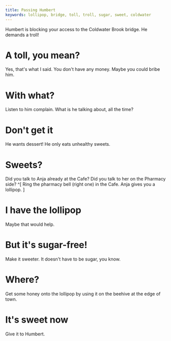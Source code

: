 ```yaml
---
title: Passing Humbert
keywords: lollipop, bridge, toll, troll, sugar, sweet, coldwater
---
```


Humbert is blocking your access to the Coldwater Brook bridge. He demands a troll!

# A toll, you mean?
Yes, that's what I said. You don't have any money. Maybe you could bribe him.

# With what?
Listen to him complain. What is he talking about, all the time?

# Don't get it
He wants dessert! He only eats unhealthy sweets.

# Sweets?
Did you talk to Anja already at the Cafe? Did you talk to her on the Pharmacy side? ^[ Ring the pharmacy bell (right one) in the Cafe. Anja gives you a lollipop. ]

# I have the lollipop
Maybe that would help.

# But it's sugar-free!
Make it sweeter. It doesn't have to be sugar, you know.

# Where?
Get some honey onto the lollipop by using it on the beehive at the edge of town.

# It's sweet now
Give it to Humbert.

